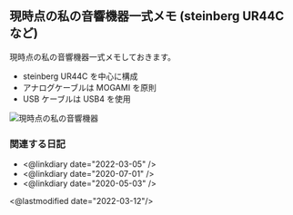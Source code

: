 ## 現時点の私の音響機器一式メモ (steinberg UR44C など)

現時点の私の音響機器一式メモしておきます。

- steinberg UR44C を中心に構成
- アナログケーブルは MOGAMI を原則
- USB ケーブルは USB4 を使用

![現時点の私の音響機器](http://www.igapyon.jp/igapyon/diary/images/2022/20220305-01.jpg)

### 関連する日記

- <@linkdiary date="2022-03-05" />
- <@linkdiary date="2020-07-01" />
- <@linkdiary date="2020-05-03" />

<@lastmodified date="2022-03-12"/>
